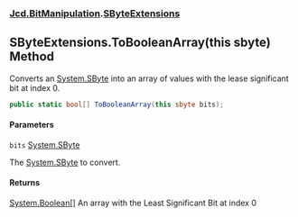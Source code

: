 ### [Jcd.BitManipulation](Jcd.BitManipulation.md 'Jcd.BitManipulation').[SByteExtensions](Jcd.BitManipulation.SByteExtensions.md 'Jcd.BitManipulation.SByteExtensions')

## SByteExtensions.ToBooleanArray(this sbyte) Method

Converts an [System.SByte](https://docs.microsoft.com/en-us/dotnet/api/System.SByte 'System.SByte') into an array of
values with the lease significant bit at index 0.

```csharp
public static bool[] ToBooleanArray(this sbyte bits);
```

#### Parameters

<a name='Jcd.BitManipulation.SByteExtensions.ToBooleanArray(thissbyte).bits'></a>

`bits` [System.SByte](https://docs.microsoft.com/en-us/dotnet/api/System.SByte 'System.SByte')

The [System.SByte](https://docs.microsoft.com/en-us/dotnet/api/System.SByte 'System.SByte') to convert.

#### Returns

[System.Boolean](https://docs.microsoft.com/en-us/dotnet/api/System.Boolean 'System.Boolean')[[]](https://docs.microsoft.com/en-us/dotnet/api/System.Array 'System.Array')
An array with the Least Significant Bit at index 0